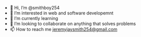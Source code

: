 - 👋 Hi, I’m @smithboy254
- 👀 I’m interested in web and software developemnt 
- 🌱 I’m currently learning 
- 💞️ I’m looking to collaborate on anything that solves problems 
- 📫 How to reach me jeremyjaysmith254@gmail.com

<!---
smithboy254/smithboy254 is a ✨ special ✨ repository because its `README.md` (this file) appears on your GitHub profile.
You can click the Preview link to take a look at your changes.
--->
